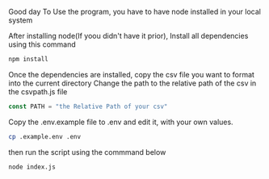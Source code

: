 Good day
To Use the program, you have to have node installed in your local system

After installing node(If yoou didn't have it prior), Install all dependencies using this command

```bash
npm install
```

Once the dependencies are installed, copy the csv file you want to format into the current directory
Change the path to the relative path of the csv in the csvpath.js file

```js
const PATH = "the Relative Path of your csv"
```

Copy the .env.example file to .env and edit it, with your own values.

```bash
cp .example.env .env
```

then run the script using the commmand below
```bash
node index.js
```